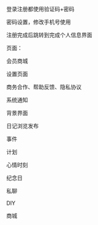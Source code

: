 登录注册都使用验证码+密码

密码设置，修改手机号使用

注册完成后跳转到完成个人信息界面





页面：

会员商城

设置页面

商务合作、帮助反馈、隐私协议

系统通知

背景界面

日记浏览发布

事件

计划

心情时刻

纪念日

私聊

DIY

商城